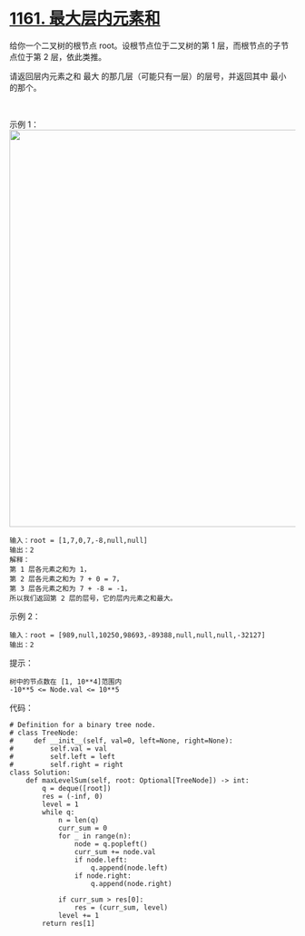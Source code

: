 # [1161. 最大层内元素和](https://leetcode.cn/problems/maximum-level-sum-of-a-binary-tree/)

给你一个二叉树的根节点 root。设根节点位于二叉树的第 1 层，而根节点的子节点位于第 2 层，依此类推。

请返回层内元素之和 最大 的那几层（可能只有一层）的层号，并返回其中 最小 的那个。

 

示例 1：
<img src="https://assets.leetcode-cn.com/aliyun-lc-upload/uploads/2019/08/17/capture.jpeg" width="700" />

```
输入：root = [1,7,0,7,-8,null,null]
输出：2
解释：
第 1 层各元素之和为 1，
第 2 层各元素之和为 7 + 0 = 7，
第 3 层各元素之和为 7 + -8 = -1，
所以我们返回第 2 层的层号，它的层内元素之和最大。
```
示例 2：
```
输入：root = [989,null,10250,98693,-89388,null,null,null,-32127]
输出：2
```

提示：
```
树中的节点数在 [1, 10**4]范围内
-10**5 <= Node.val <= 10**5
```

代码：
```python3
# Definition for a binary tree node.
# class TreeNode:
#     def __init__(self, val=0, left=None, right=None):
#         self.val = val
#         self.left = left
#         self.right = right
class Solution:
    def maxLevelSum(self, root: Optional[TreeNode]) -> int:
        q = deque([root])
        res = (-inf, 0)
        level = 1
        while q:
            n = len(q)
            curr_sum = 0
            for _ in range(n):
                node = q.popleft()
                curr_sum += node.val
                if node.left:
                    q.append(node.left)
                if node.right:
                    q.append(node.right)
            
            if curr_sum > res[0]:
                res = (curr_sum, level)
            level += 1
        return res[1]
```